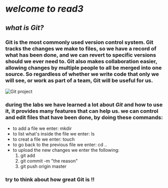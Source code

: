 # *welcome to read3*

## *what is Git?*
### Git is the most commonly used version control system. Git tracks the changes we make to files, so we have a record of what has been done, and we can revert to specific versions should we ever need to. Git also makes collaboration easier, allowing changes by multiple people to all be merged into one source. So regardless of whether we write code that only we will see, or work as part of a team, Git will be useful for us.

 

![Git project](https://www.nobledesktop.com/image/blog/git-branches-merge.png)



### during the labs we have learned a lot about *Git* and how to use it, it provides many features that can help us. we can control and edit files that have been done, by doing these commands:
- to add a file we enter: mkdir
- to list what's inside the file we enter: ls
- to creat a file we enter: touch 
- to go back to the previous file we enter: cd .. 
- to upload the new changes we enter the following: 
    1. git add
    2. git commit -m "the reason"
    3. git push origin master 


 ### try to think about how great **Git** is !! 